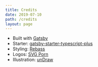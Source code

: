```yaml
---
title: Credits
date: 2019-07-10
path: /credits
layout: page
---
```


- Built with [Gatsby](https://www.gatsbyjs.org/)
- Starter:
  [gatsby-starter-typescript-plus](https://github.com/resir014/gatsby-starter-typescript-plus)
- Styling: [Rebass](https://rebassjs.org/)
- Logos: [SVG Porn](https://svgporn.com/)
- Illustration: [unDraw](https://undraw.co/)
